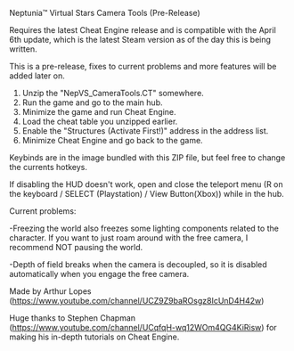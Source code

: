 Neptunia™ Virtual Stars Camera Tools (Pre-Release)

Requires the latest Cheat Engine release and is compatible with the April 6th update, which is the latest Steam version as of the day this is being written.

This is a pre-release, fixes to current problems and more features will be added later on.

1. Unzip the "NepVS_CameraTools.CT" somewhere.
2. Run the game and go to the main hub.
3. Minimize the game and run Cheat Engine.
4. Load the cheat table you unzipped earlier.
5. Enable the "Structures (Activate First!)" address in the address list.
6. Minimize Cheat Engine and go back to the game.

Keybinds are in the image bundled with this ZIP file, but feel free to change the currents hotkeys.

If disabling the HUD doesn't work, open and close the teleport menu (R on the keyboard / SELECT (Playstation) / View Button(Xbox)) while in the hub.

Current problems:

-Freezing the world also freezes some lighting components related to the character. If you want to just roam around with the free camera, I recommend NOT pausing the world.

-Depth of field breaks when the camera is decoupled, so it is disabled automatically when you engage the free camera.


Made by Arthur Lopes (https://www.youtube.com/channel/UCZ9Z9baROsgz8IcUnD4H42w)

Huge thanks to Stephen Chapman (https://www.youtube.com/channel/UCqfqH-wq12WOm4QG4KiRisw) for making his in-depth tutorials on Cheat Engine.
